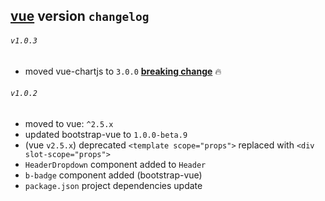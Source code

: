 ## [vue](./README.md) version `changelog`

###### `v1.0.3`
- moved vue-chartjs to `3.0.0` **[breaking change](https://github.com/apertureless/vue-chartjs/releases/tag/v3.0.0)** :fire:

###### `v1.0.2`
- moved to vue: `^2.5.x`
- updated bootstrap-vue to `1.0.0-beta.9`
- (vue `v2.5.x`) deprecated `<template scope="props">` replaced with `<div slot-scope="props">`
- `HeaderDropdown` component added to `Header`
- `b-badge` component added (bootstrap-vue)
- `package.json` project dependencies update


